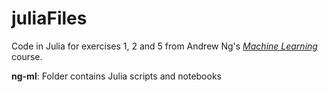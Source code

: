 # juliaFiles
Code in Julia for exercises 1, 2 and 5 from Andrew Ng's [_Machine Learning_](https://www.coursera.org/learn/machine-learning) course.

**ng-ml**: Folder contains Julia scripts and notebooks
